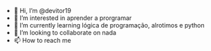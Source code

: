 - 👋 Hi, I’m @devitor19
- 👀 I’m interested in  aprender a prorgramar
- 🌱 I’m currently learning  lógica de programação, alrotimos e python
- 💞️ I’m looking to collaborate on  nada
- 📫 How to reach me 

<!---
devitor19/devitor19 is a ✨ special ✨ repository because its `README.md` (this file) appears on your GitHub profile.
You can click the Preview link to take a look at your changes.
--->
